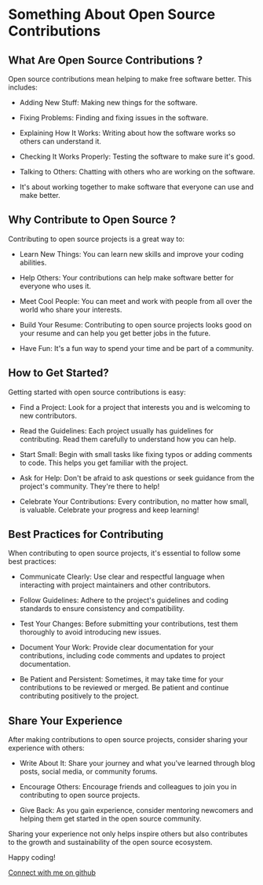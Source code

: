 # Something About Open Source Contributions

## What Are Open Source Contributions ?

Open source contributions mean helping to make free software better. This includes:

- Adding New Stuff: Making new things for the software.

- Fixing Problems: Finding and fixing issues in the software.

- Explaining How It Works: Writing about how the software works so others can understand it.
- Checking It Works Properly: Testing the software to make sure it's good.

- Talking to Others: Chatting with others who are working on the software.

- It's about working together to make software that everyone can use and make better.

## Why Contribute to Open Source ?

Contributing to open source projects is a great way to:

- Learn New Things: You can learn new skills and improve your coding abilities.

- Help Others: Your contributions can help make software better for everyone who uses it.

- Meet Cool People: You can meet and work with people from all over the world who share your interests.

- Build Your Resume: Contributing to open source projects looks good on your resume and can help you get better jobs in the future.

- Have Fun: It's a fun way to spend your time and be part of a community.

## How to Get Started?

Getting started with open source contributions is easy:

- Find a Project: Look for a project that interests you and is welcoming to new contributors.

- Read the Guidelines: Each project usually has guidelines for contributing. Read them carefully to understand how you can help.

- Start Small: Begin with small tasks like fixing typos or adding comments to code. This helps you get familiar with the project.

- Ask for Help: Don't be afraid to ask questions or seek guidance from the project's community. They're there to help!

- Celebrate Your Contributions: Every contribution, no matter how small, is valuable. Celebrate your progress and keep learning!

## Best Practices for Contributing

When contributing to open source projects, it's essential to follow some best practices:

- Communicate Clearly: Use clear and respectful language when interacting with project maintainers and other contributors.

- Follow Guidelines: Adhere to the project's guidelines and coding standards to ensure consistency and compatibility.

- Test Your Changes: Before submitting your contributions, test them thoroughly to avoid introducing new issues.

- Document Your Work: Provide clear documentation for your contributions, including code comments and updates to project documentation.

- Be Patient and Persistent: Sometimes, it may take time for your contributions to be reviewed or merged. Be patient and continue contributing positively to the project.

## Share Your Experience

After making contributions to open source projects, consider sharing your experience with others:

- Write About It: Share your journey and what you've learned through blog posts, social media, or community forums.

- Encourage Others: Encourage friends and colleagues to join you in contributing to open source projects.

- Give Back: As you gain experience, consider mentoring newcomers and helping them get started in the open source community.

Sharing your experience not only helps inspire others but also contributes to the growth and sustainability of the open source ecosystem.

Happy coding!

[Connect with me on github](https://github.com/vikramsamak)

